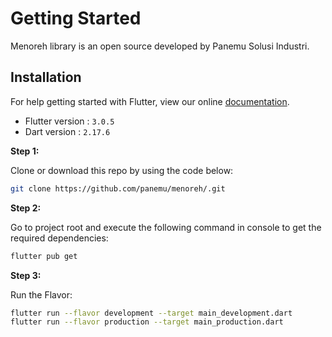 # Getting Started

Menoreh library is an open source developed by Panemu Solusi Industri.

## Installation

For help getting started with Flutter, view our online [documentation](https://flutter.io/).

* Flutter version : `3.0.5`
* Dart version : `2.17.6`

**Step 1:**

Clone or download this repo by using the code below:

```bash
git clone https://github.com/panemu/menoreh/.git
```

**Step 2:**

Go to project root and execute the following command in console to get the required dependencies:

```bash
flutter pub get
```

**Step 3:**

Run the Flavor:

```bash
flutter run --flavor development --target main_development.dart
flutter run --flavor production --target main_production.dart
```